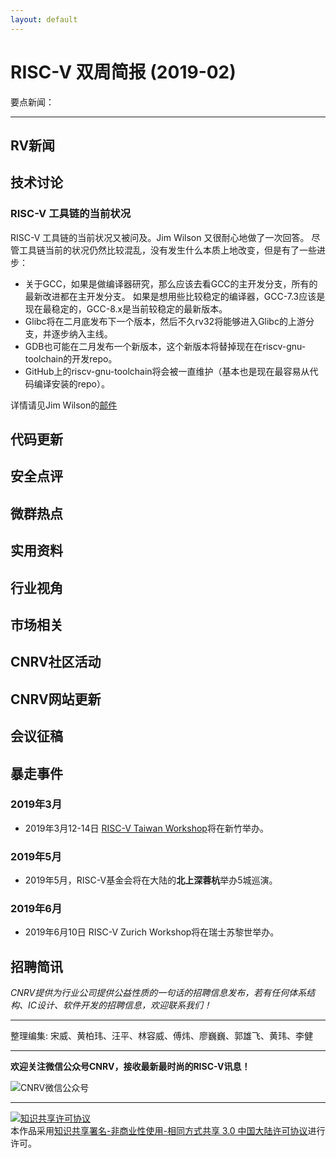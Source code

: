 ```yaml
---
layout: default
---
```


# RISC-V 双周简报 (2019-02)

要点新闻：


----

## RV新闻

## 技术讨论

### RISC-V 工具链的当前状况

RISC-V 工具链的当前状况又被问及。Jim Wilson 又很耐心地做了一次回答。
尽管工具链当前的状况仍然比较混乱，没有发生什么本质上地改变，但是有了一些进步：

- 关于GCC，如果是做编译器研究，那么应该去看GCC的主开发分支，所有的最新改进都在主开发分支。
  如果是想用些比较稳定的编译器，GCC-7.3应该是现在最稳定的，GCC-8.x是当前较稳定的最新版本。
- Glibc将在二月底发布下一个版本，然后不久rv32将能够进入Glibc的上游分支，并逐步纳入主线。
- GDB也可能在二月发布一个新版本，这个新版本将替掉现在在riscv-gnu-toolchain的开发repo。
- GitHub上的riscv-gnu-toolchain将会被一直维护（基本也是现在最容易从代码编译安装的repo）。

详情请见Jim Wilson的[邮件](https://groups.google.com/a/groups.riscv.org/d/msgid/sw-dev/CAFyWVaZFivYiQAEGk3u3zJD1pVOpMKHVgWLXQwa3tToKVfYEJw)

## 代码更新

## 安全点评

## 微群热点

## 实用资料

## 行业视角

## 市场相关

## CNRV社区活动

## CNRV网站更新

## 会议征稿

## 暴走事件

### 2019年3月

- 2019年3月12-14日 [RISC-V Taiwan Workshop](https://tmt.knect365.com/risc-v-workshop-taiwan/)将在新竹举办。

### 2019年5月

- 2019年5月，RISC-V基金会将在大陆的**北上深蓉杭**举办5城巡演。

### 2019年6月

- 2019年6月10日 RISC-V Zurich Workshop将在瑞士苏黎世举办。

## 招聘简讯

_CNRV提供为行业公司提供公益性质的一句话的招聘信息发布，若有任何体系结构、IC设计、软件开发的招聘信息，欢迎联系我们！_

----

整理编集: 宋威、黄柏玮、汪平、林容威、傅炜、廖巍巍、郭雄飞、黄玮、李健

----

**欢迎关注微信公众号CNRV，接收最新最时尚的RISC-V讯息！**

![CNRV微信公众号](/assets/images/cnrv_qr.png)

----

<a rel="license" href="http://creativecommons.org/licenses/by-nc-sa/3.0/cn/"><img alt="知识共享许可协议" style="border-width:0" src="https://i.creativecommons.org/l/by-nc-sa/3.0/cn/80x15.png" /></a><br />本作品采用<a rel="license" href="http://creativecommons.org/licenses/by-nc-sa/3.0/cn/">知识共享署名-非商业性使用-相同方式共享 3.0 中国大陆许可协议</a>进行许可。



